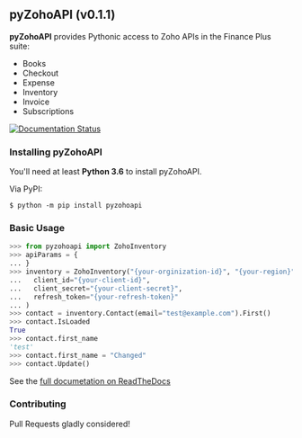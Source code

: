 ## pyZohoAPI (v0.1.1)
 **pyZohoAPI** provides Pythonic access to Zoho APIs in the Finance Plus suite:
 * Books
 * Checkout
 * Expense
 * Inventory
 * Invoice
 * Subscriptions

[![Documentation Status](https://readthedocs.org/projects/pyzohoapi/badge/?version=latest)](https://pyzohoapi.readthedocs.io/en/latest/?badge=latest)

### Installing pyZohoAPI
<!-- start installation -->

You'll need at least **Python 3.6** to install pyZohoAPI.

Via PyPI:
```console
$ python -m pip install pyzohoapi
```
<!-- end installation -->

### Basic Usage

<!-- start basic-usage -->
```python
>>> from pyzohoapi import ZohoInventory
>>> apiParams = {
... }
>>> inventory = ZohoInventory("{your-orginization-id}", "{your-region}",
...   client_id="{your-client-id}",
...   client_secret="{your-client-secret}",
...   refresh_token="{your-refresh-token}"
... )
>>> contact = inventory.Contact(email="test@example.com").First()
>>> contact.IsLoaded
True
>>> contact.first_name
'test'
>>> contact.first_name = "Changed"
>>> contact.Update()
```
<!-- end basic-usage -->

See the [full documetation on ReadTheDocs](https://pyzohoapi.readthedocs.io/en/latest/)

### Contributing
Pull Requests gladly considered!
